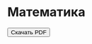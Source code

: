 # Математика
<a href="https://github.com/Iwon720/matematyka/blob/main/matematyka.pdf" download="matematyka.pdf">
  <button>Скачать PDF</button>
</a>


